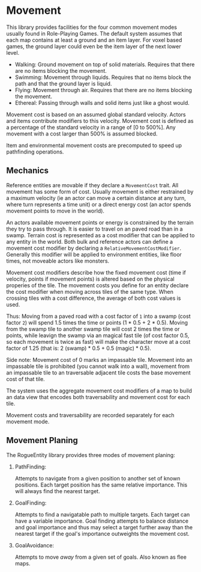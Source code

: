 Movement
========

This library provides facilities for the four common movement modes usually
found in Role-Playing Games. The default system assumes that each map contains
at least a ground and an item layer. For voxel based games, the ground layer 
could even be the item layer of the next lower level.

* Walking: Ground movement on top of solid materials. Requires that there are no items blocking the movement.
* Swimming: Movement through liquids. Requires that no items block the path and that the ground layer is liquid.
* Flying: Movement through air. Requires that there are no items blocking the movement.
* Ethereal: Passing through walls and solid items just like a ghost would.

Movement cost is based on an assumed global standard velocity. Actors and items contribute
modifiers to this velocity. Movement cost is defined as a percentage of the standard velocity
in a range of [0 to 500%]. Any movement with a cost larger than 500% is assumed blocked.

Item and environmental movement costs are precomputed to speed up pathfinding operations.


Mechanics
---------

Reference entities are movable if they declare a ``MovementCost`` trait. All movement has some
form of cost. Usually movement is either restrained by a maximum velocity (ie an actor
can move a certain distance at any turn, where turn represents a time unit) or a direct
energy cost (an actor spends movement points to move in the world).

An actors available movement points or energy is constrained by the terrain they
try to pass through. It is easier to travel on an paved road than in a swamp. Terrain
cost is represented as a cost modifier that can be applied to any entity in the world.
Both bulk and reference actors can define a movement cost modifier by declaring a 
``RelativeMovementCostModifier``. Generally this modifier will be applied to environment 
entities, like floor times, not moveable actors like monsters.

Movement cost modifiers describe how the fixed movement cost (time if velocity, points
if movement points) is altered based on the physical properies of the tile. The movement
costs you define for an entity declare the cost modifier when moving across tiles of the
same type. When crossing tiles with a cost difference, the average of both cost values is
used. 

Thus: Moving from a paved road with a cost factor of ``1`` into a swamp (cost factor ``2``)
will spend 1.5 times the time or points (1 * 0.5 + 2 * 0.5). Moving from the swamp tile to 
another swamp tile will cost 2 times the time or points, while leavign the swamp via an 
magical fast tile (of cost factor 0.5, so each movement is twice as fast) will make the 
character move at a cost factor of 1.25 (that is: 2 (swamp) * 0.5 + 0.5 (magic) * 0.5).

Side note: Movement cost of 0 marks an impassable tile. Movement into an impassable tile
is prohibited (you cannot walk into a wall), movement from an impassable tile to an
traversable adjacent tile costs the base movement cost of that tile.

The system uses the aggregate movement cost modifiers of a map to build an data view that
encodes both traversability and movement cost for each tile. 

Movement costs and traversability are recorded separately for each movement mode.


Movement Planing
----------------

The RogueEntity library provides three modes of movement planing:

1. PathFinding:

   Attempts to navigate from a given position to another set of known positions.
   Each target position has the same relative importance. This will always find
   the nearest target.

2. GoalFinding: 

   Attempts to find a navigatable path to multiple targets. Each target can have
   a variable importance. Goal finding attempts to balance distance and goal
   importance and thus may select a target further away than the nearest target
   if the goal's importance outweights the movement cost.

3. GoalAvoidance:

   Attempts to move *away* from a given set of goals. Also known as flee maps. 
